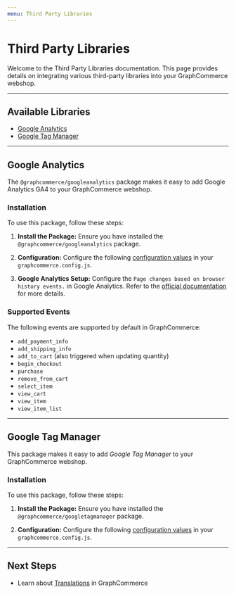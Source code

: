 ```yaml
---
menu: Third Party Libraries
---
```


# Third Party Libraries

Welcome to the Third Party Libraries documentation. This page provides details
on integrating various third-party libraries into your GraphCommerce webshop.

---

## Available Libraries

- [Google Analytics](#google-analytics)
- [Google Tag Manager](#google-tag-manager)

---

## Google Analytics

The `@graphcommerce/googleanalytics` package makes it easy to add Google
Analytics GA4 to your GraphCommerce webshop.

### Installation

To use this package, follow these steps:

1. **Install the Package:** Ensure you have installed the
   `@graphcommerce/googleanalytics` package.

2. **Configuration:** Configure the following
   [configuration values](https://github.com/graphcommerce-org/graphcommerce/blob/canary/packages/googleanalytics/Config.graphqls)
   in your `graphcommerce.config.js`.

3. **Google Analytics Setup:** Configure the
   `Page changes based on browser history events.` in Google Analytics. Refer to
   the
   [official documentation](https://developers.google.com/analytics/devguides/collection/ga4/single-page-applications?implementation=browser-history#implement_single-page_application_measurement)
   for more details.

### Supported Events

The following events are supported by default in GraphCommerce:

- `add_payment_info`
- `add_shipping_info`
- `add_to_cart` (also triggered when updating quantity)
- `begin_checkout`
- `purchase`
- `remove_from_cart`
- `select_item`
- `view_cart`
- `view_item`
- `view_item_list`

---

## Google Tag Manager

This package makes it easy to add _Google Tag Manager_ to your GraphCommerce
webshop.

### Installation

To use this package, follow these steps:

1. **Install the Package:** Ensure you have installed the
   `@graphcommerce/googletagmanager` package.

2. **Configuration:** Configure the following
   [configuration values](https://github.com/graphcommerce-org/graphcommerce/blob/canary/packages/googletagmanager/Config.graphqls)
   in your `graphcommerce.config.js`.

---

## Next Steps

- Learn about [Translations](../framework/translations.md) in GraphCommerce

